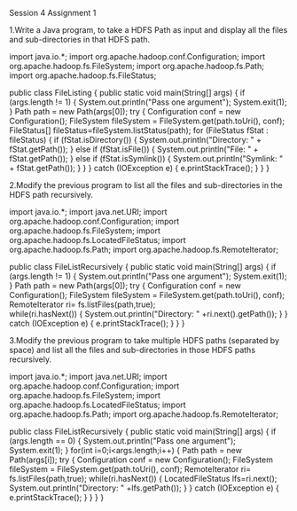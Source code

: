Session 4
Assignment 1

1.Write a Java program, to take a HDFS Path as input and display all the files and sub-directories in that HDFS path.

import java.io.*;
import org.apache.hadoop.conf.Configuration;
import org.apache.hadoop.fs.FileSystem;
import org.apache.hadoop.fs.Path;
import org.apache.hadoop.fs.FileStatus;

public class FileListing {
	public static void main(String[] args) {
		if (args.length != 1) {
			System.out.println("Pass one argument");
			System.exit(1);
		}
		Path path = new Path(args[0]);
		try
		{
			Configuration conf = new Configuration();
			FileSystem fileSystem = FileSystem.get(path.toUri(), conf);
			FileStatus[] fileStatus=fileSystem.listStatus(path);
			for (FileStatus fStat : fileStatus) {
				if (fStat.isDirectory()) {
					System.out.println("Directory: " + fStat.getPath());
				}
				else if (fStat.isFile()) {
					System.out.println("File: " + fStat.getPath());
				}
				else if (fStat.isSymlink()) {
					System.out.println("Symlink: " + fStat.getPath());
				}
			}
		}
		catch (IOException e)
		{
            e.printStackTrace();
		}
	}
}

2.Modify the previous program to list all the files and sub-directories in the HDFS path recursively.

import java.io.*;
import java.net.URI;
import org.apache.hadoop.conf.Configuration;
import org.apache.hadoop.fs.FileSystem;
import org.apache.hadoop.fs.LocatedFileStatus;
import org.apache.hadoop.fs.Path;
import org.apache.hadoop.fs.RemoteIterator;

public class FileListRecursively 
{
	public static void main(String[] args) {
		if (args.length != 1) {
			System.out.println("Pass one argument");
			System.exit(1);
		}
		Path path = new Path(args[0]);
		try
		{
			Configuration conf = new Configuration();
			FileSystem fileSystem = FileSystem.get(path.toUri(), conf);
			RemoteIterator<LocatedFileStatus> ri= fs.listFiles(path,true);			
			while(ri.hasNext()) 
{
				System.out.println("Directory: " +ri.next().getPath());
			}
		}
		catch (IOException e)
		{
            e.printStackTrace();
		}
	}
}

3.Modify the previous program to take multiple HDFS paths (separated by space) and list all the files and sub-directories in those HDFS paths recursively.

import java.io.*;
import java.net.URI;
import org.apache.hadoop.conf.Configuration;
import org.apache.hadoop.fs.FileSystem;
import org.apache.hadoop.fs.LocatedFileStatus;
import org.apache.hadoop.fs.Path;
import org.apache.hadoop.fs.RemoteIterator;

public class FileListRecursively 
{
	public static void main(String[] args) {
		if (args.length == 0) {
			System.out.println("Pass one argument");
			System.exit(1);
		}
for(int i=0;i<args.length;i++)
{
		Path path = new Path(args[i]);
		try
		{
			Configuration conf = new Configuration();
			FileSystem fileSystem = FileSystem.get(path.toUri(), conf);
			RemoteIterator<LocatedFileStatus> ri= fs.listFiles(path,true);
			while(ri.hasNext()) 
{
	LocatedFileStatus lfs=ri.next();
				System.out.println("Directory: " +lfs.getPath());
			}
		}
		catch (IOException e)
		{
            e.printStackTrace();
		}
	}
}
}
